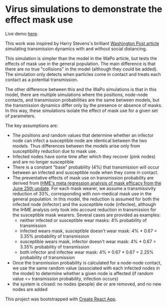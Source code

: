 # Virus simulations to demonstrate the effect mask use

Live demo [here](https://ryshackleton.github.io/mask_simulation/).

This work was inspired by Harry Stevens's brilliant [Washington Post article](https://www.washingtonpost.com/graphics/2020/world/corona-simulator/) simulating transmission dynamics with and without social distancing.

This simulation is simpler than the model in the WaPo article, but tests the effects of mask use in the general population. The main difference is that there are no true "collisions" in the model (although they could be added). The simulation only detects when particles come in contact and treats each contact as a potential transmission.

The other difference between this and the WaPo simulations is that in this model, there are multiple simulations where the positions, node-node contacts, and transmission probabilities are the same between models, but the transmission dynamics differ only by the presence or absence of masks. In this way, these simulations isolate the effect of mask use for a given set of parameters.

The key assumptions are:
* The positions and random values that determine whether an infector node can infect a susceptible node are identical between the two models. Thus differences between the models arise only from susceptibility reduction due to mask use.
* Infected nodes have some time after which they recover (pink nodes) and are no longer susceptible
* There is a constant "base" probability (4%) that transmission will occur between an infected and susceptible node when they come in contact.
* The preventative effects of mask use on transmission probability are derived from [IHME's meta regression analysis of mask efficacy from the June 25th update](http://www.healthdata.org/covid/updates). For each mask wearer, we assume a transmissivity reduction of 33%, corresponding with non-medical mask use in the general population. In this model, the reduction is assumed for both the infected node (infector) and the susceptible node (infectee), although the IHME analysis only took into account reduction in transmission for the susceptible mask wearers. Several cases are provided as examples:
  * neither infected or susceptible wear masks: 4% probability of transmission
  * infected wears mask, susceptible doesn't wear mask: 4% * 0.67 = 3.35% probability of transmission
  * susceptible wears mask, infector doesn't wear mask: 4% * 0.67 = 3.35% probability of transmission
  * both infector and infectee wear mask: 4% * 0.67 * 0.67 = 2.25% probability of transmission
* Once the transmission probability is calculated for a node-node contact, we use the same random value (associated with each infected nodes in the model) to determine whether a given node is affected (if random value <= transmission probability, infection occurs)
* the system is closed: no nodes (people) die or are removed, and no new nodes are added

This project was bootstrapped with [Create React App](https://github.com/facebook/create-react-app).
